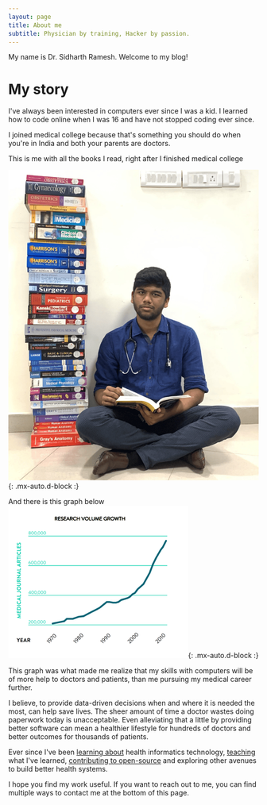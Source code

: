 ```yaml
---
layout: page
title: About me
subtitle: Physician by training, Hacker by passion.
---
```


My name is Dr. Sidharth Ramesh. Welcome to my blog!

# My story
I've always been interested in computers ever since I was a kid. I learned how to code online when I was 16 and have not stopped coding ever since. 

I joined medical college because that's something you should do when you're in India and both your parents are doctors.

This is me with all the books I read, right after I finished medical college

![me with a lot of books](/assets/blog/aboutme.png){: .mx-auto.d-block :}

And there is this graph below 
![exponentially increasing medical research](/assets/blog/increasing_research.png){: .mx-auto.d-block :}

This graph was what made me realize that my skills with computers will be of more help to doctors and patients, than me pursuing my medical career further.

I believe, to provide data-driven decisions when and where it is needed the most, can help save lives. The sheer amount of time a doctor wastes doing paperwork today is unacceptable. Even alleviating that a little by providing better software can mean a healthier lifestyle for hundreds of doctors and better outcomes for thousands of patients.

Ever since I've been [learning about](https://www.linkedin.com/in/sidharthramesh1/) health informatics technology, [teaching](https://www.linkedin.com/in/sidharthramesh1/) what I've learned, [contributing to open-source](https://github.com/sidharthramesh) and exploring other avenues to build better health systems.

I hope you find my work useful. If you want to reach out to me, you can find multiple ways to contact me at the bottom of this page.